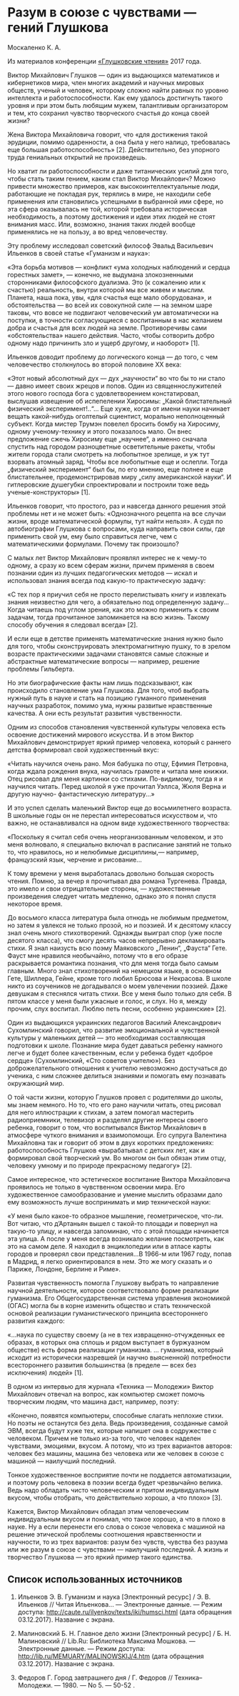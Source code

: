 # Разум в союзе с чувствами — гений Глушкова

Москаленко К. А.

Из материалов конференции [«Глушковские чтения»](../index.md) 2017 года.

Виктор Михайлович Глушков — один из выдающихся математиков и кибернетиков мира, член многих академий и научных мировых обществ, ученый и человек, которому сложно найти равных по уровню интеллекта и работоспособности. Как ему удалось достигнуть такого уровня и при этом быть любящим мужем, талантливым организатором и тем, кто сохранил чувство творческого счастья до конца своей жизни?

Жена Виктора Михайловича говорит, что «для достижения такой эрудиции, помимо одаренности, а она была у него налицо, требовалась еще большая работоспособность» [2]. Действительно, без упорного труда гениальных открытий не произведешь.

Но хватит ли работоспособности и даже титанических усилий для того, чтобы стать таким гением, каким стал Виктор Михайлович? Можно привести множество примеров, как высокоинтеллектуальные люди, работающие не покладая рук, терялись в мире, не находили себе применения или становились успешными в выбранной ими сфере, но эта сфера оказывалась не той, которой требовала историческая необходимость, а поэтому достижения и идеи этих людей не стоят внимания масс. Или, возможно, знания таких людей вообще применялись не на пользу, а во вред человечеству.

Эту проблему исследовал советский философ Эвальд Васильевич Ильенков в своей статье «Гуманизм и наука»:

«Эта борьба мотивов — конфликт «ума холодных наблюдений и сердца горестных замет», — конечно, не выдумана злокозненными сторонниками философского дуализма. Это (к сожалению или к счастью) реальность, внутри которой мы все живем и мыслим. Планета, наша пока, увы, «для счастья еще мало оборудована», и обстоятельства — во всей их совокупной силе — на земном шаре таковы, что вовсе не подвигают человеческий ум автоматически на поступки, в точности согласующиеся с воспитанным в нас желанием добра и счастья для всех людей на земле. Противоречивы сами «обстоятельства» нашего действия. Часто, чтобы сотворить добро одному надо причинить зло и ущерб другому, и наоборот» [1].

Ильенков доводит проблему до логического конца — до того, с чем человечество столкнулось во второй половине ХХ века:

«Этот новый абсолютный дух — дух „научности“ во что бы то ни стало — давно имеет своих жрецов и попов. Один из священнослужителей этого нового господа бога с удовлетворением констатировал, выслушав извещение об испепелении Хиросимы: „Какой блистательный физический эксперимент!..“... Еще хуже, когда от имени науки начинает вещать какой-нибудь оголтелый сциентист, морально неполноценный субъект. Когда мистер Трумэн повелел бросить бомбу на Хиросиму, одному ученому-технику и этого показалось мало. Он внес предложение сжечь Хиросиму еще „научнее“, а именно сначала спустить над городом разноцветные осветительные ракеты, чтобы жители города стали смотреть на любопытное зрелище, и уж тут взорвать атомный заряд. Чтобы все любопытные еще и ослепли. Тогда „физический эксперимент“ был бы, по его мнению, еще полнее и еще блистательнее, продемонстрировав миру „силу американской науки“. И гитлеровские душегубки спроектировали и построили тоже ведь ученые-конструкторы» [1].

Ильенков говорит, что простого, раз и навсегда данного решения этой проблемы нет и не может быть: «Однозначного рецепта на все случаи жизни, вроде математической формулы, тут найти нельзя». А судя по автобиографии Глушкова с вопросами, куда направить свои силы, где применить свой ум, ему было справиться легче, чем с математическими формулами. Почему так произошло?

С малых лет Виктор Михайлович проявлял интерес не к чему-то одному, а сразу ко всем сферам жизни, причем применяя в своем познании один из лучших педагогических методов — искал и использовал знания всегда под какую-то практическую задачу:

«С тех пор я приучил себя не просто перелистывать книгу и извлекать знания неизвестно для чего, а обязательно под определенную задачу... Когда читаешь под углом зрения, как это можно применить к своим задачам, тогда прочитанное запоминается на всю жизнь. Такому способу обучения я следовал всегда» [2].

И если еще в детстве применять математические знания нужно было для того, чтобы сконструировать электромагнитную пушку, то в зрелом возрасте практическими задачами становятся самые сложные и абстрактные математические вопросы — например, решение проблемы Гильберта.

Но эти биографические факты нам лишь подсказывают, как происходило становление ума Глушкова. Для того, чтоб выбрать нужный путь в науке и стать на позицию гуманного применения научных разработок, помимо ума, нужны развитые нравственные качества. А они есть результат развития чувственности.

Одним из способов становления чувственной культуры человека есть освоение достижений мирового искусства. И в этом Виктор Михайлович демонстрирует яркий пример человека, который с раннего детства формировал свой художественный вкус:

«Читать научился очень рано. Моя бабушка по отцу, Ефимия Петровна, когда ждала рождения внука, научилась грамоте и читала мне книжки. Отец рисовал для меня картинки со стихами. По-видимому, тогда я и научился читать. Перед школой я уже прочитал Уэллса, Жюля Верна и другую научно- фантастическую литературу...»

И это успел сделать маленький Виктор еще до восьмилетнего возраста. В школьные годы он не перестал интересоваться искусством и, что важно, не останавливался на одном виде художественного творчества:

«Поскольку я считал себя очень неорганизованным человеком, и это меня волновало, я специально включал в расписание занятий не только то, что нравилось, но и нелюбимые дисциплины,— например, французский язык, черчение и рисование...

К тому времени у меня выработалась довольно большая скорость чтения. Помню, за вечер я прочитывал два романа Тургенева. Правда, это имело и свои отрицательные стороны, — художественные произведения следует читать медленно, однако это я понял спустя некоторое время.

До восьмого класса литература была отнюдь не любимым предметом, но затем я увлекся не только прозой, но и поэзией. И к десятому классу знал очень много стихотворений. Однажды выиграл спор (уже после десятого класса), что смогу десять часов непрерывно декламировать стихи. Я знал наизусть всю поэму Маяковского „Ленин“, „Фауста“ Гете. Фауст мне нравился необычайно, потому что в его образе раскрывается романтика познания, что для меня тогда было самым главным. Много знал стихотворений на немецком языке, в основном Гете, Шиллера, Гейне, кроме того любил Брюсова и Некрасова. В школе никто из соучеников не догадывался о моем увлечении поэзией. Даже девушкам я стеснялся читать стихи. Все у меня было только для себя. В пятом классе у меня были ужасные и голос, и слух. Но я, между прочим, слух воспитал. Люблю петь песни, особенно украинские» [2].

Один из выдающихся украинских педагогов Василий Александрович Сухомлинский говорил, что развитие эмоциональной и чувственной культуры у маленьких детей — это необходимая составляющая подготовки к школе. Познание мира будет даваться ребенку намного легче и будет более качественным, если у ребенка будет «доброе сердце» (Сухомлинский, «Сто советов учителю»). Без доброжелательного отношения к учителю невозможно достучаться до ученика, с ним сложнее делиться знаниями и помогать ему познавать окружающий мир.

О той части жизни, которую Глушков провел с родителями до школы, мы знаем немного. Но то, что его рано научили читать, отец рисовал для него иллюстрации к стихам, а затем помогал мастерить радиоприемники, телевизор и разделял другие интересы своего ребенка, говорит о том, что воспитывался Виктор Михайлович в атмосфере чуткого внимания и взаимопомощи. Его супруга Валентина Михайловна так и говорит об этом в двух коротких предложениях: работоспособность Глушков «вырабатывал с детских лет, как и формировал свой творческий ум. Во многом он был обязан этим отцу, человеку умному и по природе прекрасному педагогу» [2].

Самое интересное, что эстетическое воспитание Виктора Михайловича проявилось не только в чувственном освоении мира. Его художественное самообразование и умение мыслить образами дало ему возможность лучше воспринимать и мир технической науки:

«У меня было какое-то образное мышление, геометрическое, что-ли. Вот читаю, что д’Артаньян вышел с такой-то площади и повернул на такую-то улицу, и навсегда запоминаю, что с этой площади начинается эта улица. А после у меня всегда возникало желание посмотреть, как это на самом деле. Я находил в энциклопедии или в атласе карты городов и проверял свои представления...В 1966-м или 1967 году, попав в Мадрид, я легко ориентировался в нем. Это же могу сказать и о Париже, Лондоне, Берлине и Риме».

Развитая чувственность помогла Глушкову выбрать то направление научной деятельности, которое соответствовало форме реализации гуманизма. Его Общегосударственная система управления экономикой (ОГАС) могла бы в корне изменить общество и стать технической основой реализации гуманистического принципа всестороннего развития каждого:

«...наука по существу своему (а не в тех извращенно-отчужденных ее образах, в которых она сплошь и рядом выступает в буржуазном обществе) есть форма реализации гуманизма. ... гуманизма, который исходит из исторически назревшей (и научно выясненной) потребности всестороннего развития большинства (в пределе — всех без исключения) людей» [1].

В одном из интервью для журнала «Техника — Молодежи» Виктор Михайлович отвечал на вопрос, как компьютер сможет помочь творческим людям, что машина даст, например, поэту:

«Конечно, появятся компьютеры, способные слагать неплохие стихи. Но поэты не останутся без дела. Ведь произведения, созданные самой ЭВМ, всегда будут хуже тех, которые напишет она в содружестве с человеком. Причем не только из-за того, что человек наделен чувствами, эмоциями, вкусом. А потому, что из трех вариантов авторов: человек без машины, машина без человека или же человек в союзе с машиной — наилучший последний.

Тонкое художественное восприятие почти не поддается автоматизации, и поэтому роль человека в поэзии всегда будет чрезвычайно велика. Ведь надо обладать чисто человеческим и притом индивидуальным вкусом, чтобы отобрать, что действительно хорошо, а что плохо» [3].

Кажется, Виктор Михайлович обладал этим человеческим индивидуальным вкусом и понимал, что такое хорошо, а что в плохо в науке. Ну а если перенести его слова о союзе человека с машиной на решение этической проблемы соотношения нравственности и научности, то из трех вариантов: разум без чувств, чувства без разума или же разум в союзе с чувствами — наилучший последний. А жизнь и творчество Глушкова — это яркий пример такого единства.

## Список использованных источников

1. Ильенков Э. В. Гуманизм и наука [Электронный ресурс] / Э. В. Ильенков // Читая Ильенкова... — Электронные данные. — Режим доступа: http://caute.ru/ilyenkov/texts/iki/humsci.html (дата обращения 03.12.2017). Название с экрана.

2. Малиновский Б. Н. Главное дело жизни [Электронный ресурс] / Б. Н. Малиновский // Lib.Ru: Библиотека Максима Мошкова. — Электронные данные. — Режим доступа: http://lib.ru/MEMUARY/MALINOWSKIJ/4.htm (дата обращения 03.12.2017). Название с экрана.

3. Федоров Г. Город завтрашнего дня / Г. Федоров // Техника–Молодежи. — 1980. — No 5. — 50-52 .